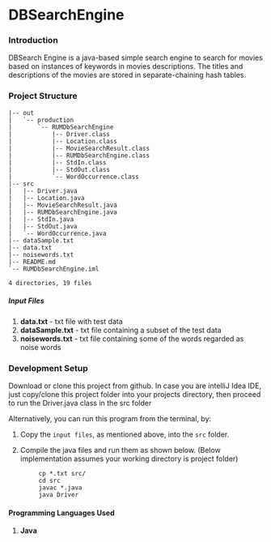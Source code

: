 # DBSearchEngine
### Introduction
DBSearch Engine is a java-based simple search engine to search for movies 
based on instances of keywords in movies descriptions. The titles and 
descriptions of the movies are stored in separate-chaining hash tables.

### Project Structure

    |-- out
    |   `-- production
    |       `-- RUMDbSearchEngine
    |           |-- Driver.class
    |           |-- Location.class
    |           |-- MovieSearchResult.class
    |           |-- RUMDbSearchEngine.class
    |           |-- StdIn.class
    |           |-- StdOut.class
    |           `-- WordOccurrence.class
    |-- src
    |   |-- Driver.java
    |   |-- Location.java
    |   |-- MovieSearchResult.java
    |   |-- RUMDbSearchEngine.java
    |   |-- StdIn.java
    |   |-- StdOut.java
    |   `-- WordOccurrence.java
    |-- dataSample.txt
    |-- data.txt
    |-- noisewords.txt
    |-- README.md
    `-- RUMDbSearchEngine.iml
    
    4 directories, 19 files


##### Input Files
1. **data.txt** - txt file with test data
2. **dataSample.txt** - txt file containing a subset of the test data
3. **noisewords.txt** - txt file containing some of the words regarded as noise words


### Development Setup
Download or clone this project from github.
In case you are intelliJ Idea IDE, just copy/clone this project folder into your 
projects directory, then proceed to run the Driver.java class in the src folder

Alternatively, you can run this program from the terminal, by:
1. Copy the `input files`, as mentioned above, into the `src` folder.
2. Compile the java files and run them as shown below. 
(Below implementation assumes your working directory is project folder)

            cp *.txt src/
            cd src
            javac *.java
            java Driver
            
#### Programming Languages Used
1. **Java**